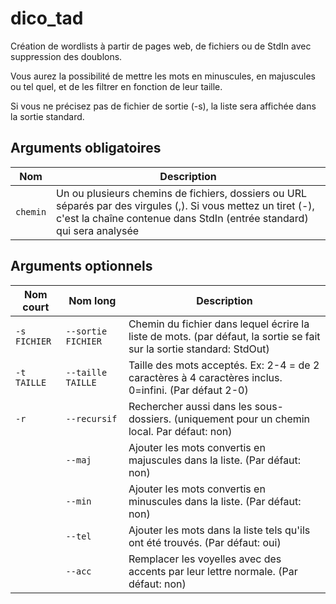 # dico_tad

Création de wordlists à partir de pages web, de fichiers ou de StdIn avec suppression des doublons.

Vous aurez la possibilité de mettre les mots en minuscules, en majuscules ou tel quel, et de les filtrer en fonction de leur taille.

Si vous ne précisez pas de fichier de sortie (-s), la liste sera affichée dans la sortie standard.

## Arguments obligatoires

| Nom | Description |
| - | - |
| `chemin` | Un ou plusieurs chemins de fichiers, dossiers ou URL séparés par des virgules (,). Si vous mettez un tiret (-), c'est la chaîne contenue dans StdIn (entrée standard) qui sera analysée |

## Arguments optionnels

| Nom court    | Nom long           | Description |
| ------------ | ------------------ | - |
| `-s FICHIER` | `--sortie FICHIER` | Chemin du fichier dans lequel écrire la liste de mots. (par défaut, la sortie se fait sur la sortie standard: StdOut) |
| `-t TAILLE` | `--taille TAILLE` | Taille des mots acceptés. Ex: 2-4 = de 2 caractères à 4 caractères inclus. 0=infini. (Par défaut 2-0) |
| `-r` | `--recursif` | Rechercher aussi dans les sous-dossiers. (uniquement pour un chemin local. Par défaut: non) |
|  | `--maj` | Ajouter les mots convertis en majuscules dans la liste. (Par défaut: non) |
|  | `--min` | Ajouter les mots convertis en minuscules dans la liste. (Par défaut: non) |
|  | `--tel` | Ajouter les mots dans la liste tels qu'ils ont été trouvés. (Par défaut: oui) |
|  | `--acc` | Remplacer les voyelles avec des accents par leur lettre normale. (Par défaut: non) |
